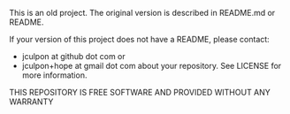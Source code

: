 This is an old project. The original version is described in README.md or README.

If your version of this project does not have a README, please contact:
- jculpon at github dot com
or
- jculpon+hope at gmail dot com
about your repository. See LICENSE for more information.

THIS REPOSITORY IS FREE SOFTWARE AND PROVIDED WITHOUT ANY WARRANTY
